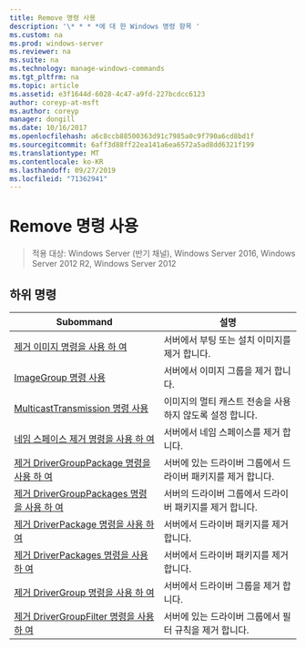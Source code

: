 ```yaml
---
title: Remove 명령 사용
description: '\* * * *에 대 한 Windows 명령 항목 '
ms.custom: na
ms.prod: windows-server
ms.reviewer: na
ms.suite: na
ms.technology: manage-windows-commands
ms.tgt_pltfrm: na
ms.topic: article
ms.assetid: e3f1644d-6028-4c47-a9fd-227bcdcc6123
author: coreyp-at-msft
ms.author: coreyp
manager: dongill
ms.date: 10/16/2017
ms.openlocfilehash: a6c8ccb88500363d91c7985a0c9f790a6cd8bd1f
ms.sourcegitcommit: 6aff3d88ff22ea141a6ea6572a5ad8dd6321f199
ms.translationtype: MT
ms.contentlocale: ko-KR
ms.lasthandoff: 09/27/2019
ms.locfileid: "71362941"
---
```

# <a name="using-the-remove-command"></a>Remove 명령 사용

>적용 대상: Windows Server (반기 채널), Windows Server 2016, Windows Server 2012 R2, Windows Server 2012

## <a name="subcommands"></a>하위 명령
|Subommand|설명|
|-------|--------|
|[제거 이미지 명령을 사용 하 여](using-the-remove-image-command.md)|서버에서 부팅 또는 설치 이미지를 제거 합니다.|
|[ImageGroup 명령 사용](using-the-remove-imagegroup-command.md)|서버에서 이미지 그룹을 제거 합니다.|
|[MulticastTransmission 명령 사용](using-the-remove-multicasttransmission-command.md)|이미지의 멀티 캐스트 전송을 사용 하지 않도록 설정 합니다.|
|[네임 스페이스 제거 명령을 사용 하 여](using-the-remove-namespace-command.md)|서버에서 네임 스페이스를 제거 합니다.|
|[제거 DriverGroupPackage 명령을 사용 하 여](using-the-remove-drivergrouppackage-command.md)|서버에 있는 드라이버 그룹에서 드라이버 패키지를 제거 합니다.|
|[제거 DriverGroupPackages 명령을 사용 하 여](using-the-remove-drivergrouppackages-command.md)|서버의 드라이버 그룹에서 드라이버 패키지를 제거 합니다.|
|[제거 DriverPackage 명령을 사용 하 여](using-the-remove-driverpackage-command.md)|서버에서 드라이버 패키지를 제거 합니다.|
|[제거 DriverPackages 명령을 사용 하 여](using-the-remove-driverpackages-command.md)|서버에서 드라이버 패키지를 제거 합니다.|
|[제거 DriverGroup 명령을 사용 하 여](using-the-remove-drivergroup-command.md)|서버에서 드라이버 그룹을 제거 합니다.|
|[제거 DriverGroupFilter 명령을 사용 하 여](using-the-remove-drivergroupfilter-command.md)|서버에 있는 드라이버 그룹에서 필터 규칙을 제거 합니다.|

